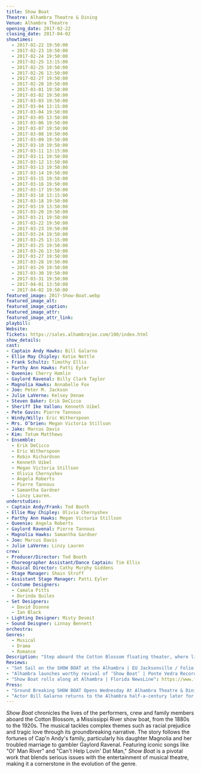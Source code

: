 ```yaml
---
title: Show Boat
Theatre: Alhambra Theatre & Dining
Venue: Alhambra Theatre
opening_date: 2017-02-22
closing_date: 2017-04-02
showtimes:
  - 2017-02-22 19:50:00
  - 2017-02-23 19:50:00
  - 2017-02-24 19:50:00
  - 2017-02-25 13:15:00
  - 2017-02-25 19:50:00
  - 2017-02-26 13:50:00
  - 2017-02-27 19:50:00
  - 2017-02-28 19:50:00
  - 2017-03-01 19:50:00
  - 2017-03-02 19:50:00
  - 2017-03-03 19:50:00
  - 2017-03-04 13:15:00
  - 2017-03-04 19:50:00
  - 2017-03-05 13:50:00
  - 2017-03-06 19:50:00
  - 2017-03-07 19:50:00
  - 2017-03-08 19:50:00
  - 2017-03-09 19:50:00
  - 2017-03-10 19:50:00
  - 2017-03-11 13:15:00
  - 2017-03-11 19:50:00
  - 2017-03-12 13:50:00
  - 2017-03-13 19:50:00
  - 2017-03-14 19:50:00
  - 2017-03-15 19:50:00
  - 2017-03-16 19:50:00
  - 2017-03-17 19:50:00
  - 2017-03-18 13:15:00
  - 2017-03-18 19:50:00
  - 2017-03-19 13:50:00
  - 2017-03-20 19:50:00
  - 2017-03-21 19:50:00
  - 2017-03-22 19:50:00
  - 2017-03-23 19:50:00
  - 2017-03-24 19:50:00
  - 2017-03-25 13:15:00
  - 2017-03-25 19:50:00
  - 2017-03-26 13:50:00
  - 2017-03-27 19:50:00
  - 2017-03-28 19:50:00
  - 2017-03-29 19:50:00
  - 2017-03-30 19:50:00
  - 2017-03-31 19:50:00
  - 2017-04-01 13:50:00
  - 2017-04-02 19:50:00
featured_image: 2017-Show-Boat.webp
featured_image_alt: 
featured_image_caption: 
featured_image_attr: 
featured_image_attr_link: 
playbill: 
Website: 
Tickets: https://sales.alhambrajax.com/100/index.html
show_details: 
cast:
- Captain Andy Hawks: Bill Galarno
- Ellie May Chipley: Katie Nettle
- Frank Schultz: Timothy Ellis 
- Parthy Ann Hawks: Patti Eyler
- Queenie: Cherry Hamlin
- Gaylord Ravenal: Billy Clark Taylor 
- Magnolia Hawks: Annabelle Fox 
- Joe: Peter M. Jackson
- Julie LaVerne: Kelsey Denae
- Steven Baker: Erik DeCicco
- Sheriff Ike Vallon: Kenneth Uibel 
- Pete Gavin: Pierre Tannous 
- Windy/Willy: Eric Witherspoon
- Mrs. O’brien: Megan Victoria Stillson
- Jake: Marcus Davis
- Kim: Tatum Matthews
- Ensemble: 
  - Erik DeCicco
  - Eric Witherspoon
  - Robin Richardson
  - Kenneth Uibel
  - Megan Victoria Stillson
  - Olivia Chernyshev
  - Angela Roberts
  - Pierre Tannous
  - Samantha Gardner
  - Linzy Lauren.
understudies:
- Captain Andy/Frank: Tod Booth 
- Ellie May Chipley: Olivia Chernyshev
- Parthy Ann Hawks: Megan Victoria Stillson 
- Queenie: Angela Roberts
- Gaylord Ravenal: Pierre Tannous
- Magnolia Hawks: Samantha Gardner
- Joe: Marcus Davis
- Julie LaVerne: Linzy Lauren
crew:
- Producer/Director: Tod Booth 
- Choreographer Assistant/Dance Captain: Tim Ellis 
- Musical Director: Cathy Murphy Giddens
- Stage Manager: Shain Stroff
- Assistant Stage Manager: Patti Eyler 
- Costume Designers: 
  - Camala Pitts
  - Dorinda Quiles 
- Set Designers: 
  - David Dionne
  - Ian Black
- Lighting Designer: Misty Desmit 
- Sound Deisgner: Linnay Bennett
orchestra:
Genres:
  - Musical
  - Drama
  - Romance
Description: "Step aboard the Cotton Blossom floating theater, where lives intertwine in a sweeping tale of love, loss, and redemption set against the backdrop of America’s Deep South."
Reviews:
- "Set Sail on the SHOW BOAT at the Alhambra | EU Jacksonville / Folio Weekly": https://folioweekly.com/staging/2017/02/27/show-boat-alhambra/
- "Alhambra launches worthy revival of ‘Show Boat’ | Ponte Vedra Recorder": https://pontevedrarecorder.com/stories/alhambra-launches-worthy-revival-of-show-boat,3126
- "Show Boat rolls along at Alhambra | Florida NewsLine": https://www.floridanewsline.com/creekline-st-johns/show-boat-rolls-along-alhambra/
Press: 
- "Ground Breaking SHOW BOAT Opens Wednesday At Alhambra Theatre & Dining | Broadway World": https://www.broadwayworld.com/jacksonville/article/Ground-Breaking-SHOW-BOAT-Opens-Wednesday-At-Alhambra-Theatre-Dining-20170220 
- "Actor Bill Galarno returns to the Alhambra half-a-century later for 'Show Boat'": https://www.jacksonville.com/story/entertainment/local/2017/02/23/actor-bill-galarno-returns-alhambra-half-century-later-show-boat/15743949007/
---
```

*Show Boat* chronicles the lives of the performers, crew and family members aboard the Cotton Blossom, a Mississippi River show boat, from the 1880s to the 1920s. The musical tackles complex themes such as racial prejudice and tragic love through its groundbreaking narrative. The story follows the fortunes of Cap'n Andy's family, particularly his daughter Magnolia and her troubled marriage to gambler Gaylord Ravenal. Featuring iconic songs like "Ol' Man River" and "Can't Help Lovin' Dat Man," *Show Boat* is a pivotal work that blends serious issues with the entertainment of musical theatre, making it a cornerstone in the evolution of the genre.
